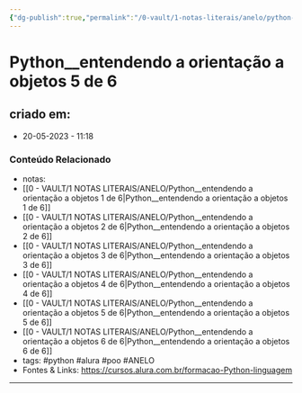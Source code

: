 ```yaml
---
{"dg-publish":true,"permalink":"/0-vault/1-notas-literais/anelo/python-entendendo-a-orientacao-a-objetos-5-de-6/","tags":["python","alura","poo","ANELO"],"dgHomeLink":true,"dgShowLocalGraph":true,"dgShowFileTree":true,"dgEnableSearch":true,"noteIcon":""}
---
```


# Python__entendendo a orientação a objetos 5 de 6

## criado em: 
-  20-05-2023 - 11:18

### Conteúdo Relacionado
- notas: 
- [[0 - VAULT/1 NOTAS LITERAIS/ANELO/Python__entendendo a orientação a objetos 1 de 6\|Python__entendendo a orientação a objetos 1 de 6]]
- [[0 - VAULT/1 NOTAS LITERAIS/ANELO/Python__entendendo a orientação a objetos 2 de 6\|Python__entendendo a orientação a objetos 2 de 6]]
- [[0 - VAULT/1 NOTAS LITERAIS/ANELO/Python__entendendo a orientação a objetos 3 de 6\|Python__entendendo a orientação a objetos 3 de 6]]
- [[0 - VAULT/1 NOTAS LITERAIS/ANELO/Python__entendendo a orientação a objetos 4 de 6\|Python__entendendo a orientação a objetos 4 de 6]]
- [[0 - VAULT/1 NOTAS LITERAIS/ANELO/Python__entendendo a orientação a objetos 5 de 6\|Python__entendendo a orientação a objetos 5 de 6]]
- [[0 - VAULT/1 NOTAS LITERAIS/ANELO/Python__entendendo a orientação a objetos 6 de 6\|Python__entendendo a orientação a objetos 6 de 6]]
- tags: #python #alura #poo #ANELO 
- Fontes & Links: https://cursos.alura.com.br/formacao-Python-linguagem

---

